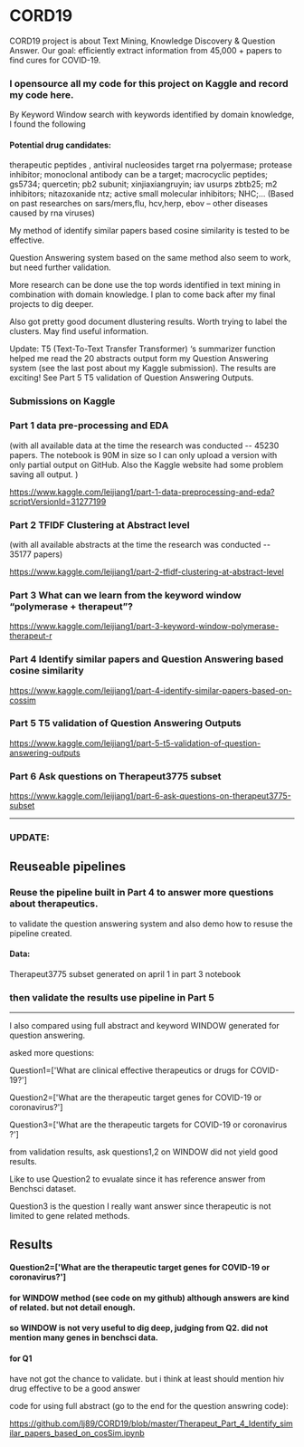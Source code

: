 # CORD19

CORD19 project is about Text Mining, Knowledge Discovery & Question Answer.
Our goal: efficiently extract information from 45,000 + papers to find cures for COVID-19.

### I opensource all my code for this project on Kaggle and record my code here.

By Keyword Window search with keywords identified by domain knowledge, I found the following 
#### Potential drug candidates:
therapeutic peptides , antiviral nucleosides target rna polyermase; protease inhibitor; monoclonal antibody can be a target; macrocyclic peptides; gs5734; quercetin; pb2 subunit; xinjiaxiangruyin; iav usurps zbtb25; m2 inhibitors; nitazoxanide ntz; active small molecular inhibitors; NHC;… (Based on past researches on sars/mers,flu, hcv,herp, ebov – other diseases caused by rna viruses)

My method of identify similar papers based cosine similarity is tested to be effective.

Question Answering system based on the same method also seem to work, but need further validation.

More research can be done use the top words identified in text mining in combination with domain knowledge. I plan to come back after my final projects to dig deeper.

Also got pretty good document dlustering results. Worth trying to label the clusters. May find useful information.


Update: T5 (Text-To-Text Transfer Transformer) ‘s summarizer function helped me read the 20 abstracts output form my Question Answering system (see the last post about my Kaggle submission). The results are exciting! See Part 5 T5 validation of Question Answering Outputs.


### Submissions on Kaggle

### Part 1 data pre-processing and EDA 
(with all available data at the time the research was conducted -- 45230 papers. The notebook is 90M in size so I can only upload a version with only partial output on GitHub. Also the Kaggle website had some problem saving all output. )

https://www.kaggle.com/leijiang1/part-1-data-preprocessing-and-eda?scriptVersionId=31277199

### Part 2 TFIDF Clustering at Abstract level 
(with all available abstracts at the time the research was conducted -- 35177 papers)

https://www.kaggle.com/leijiang1/part-2-tfidf-clustering-at-abstract-level

### Part 3 What can we learn from the keyword window “polymerase + therapeut”?

https://www.kaggle.com/leijiang1/part-3-keyword-window-polymerase-therapeut-r

### Part 4 Identify similar papers and Question Answering based cosine similarity
https://www.kaggle.com/leijiang1/part-4-identify-similar-papers-based-on-cossim

### Part 5 T5 validation of Question Answering Outputs
https://www.kaggle.com/leijiang1/part-5-t5-validation-of-question-answering-outputs

### Part 6 Ask questions on Therapeut3775 subset
https://www.kaggle.com/leijiang1/part-6-ask-questions-on-therapeut3775-subset


---------------------------------------------------------

### UPDATE:

## Reuseable pipelines
### Reuse the pipeline built in Part 4 to answer more questions about therapeutics.


to validate the question answering system and also demo how to resuse the pipeline created.

#### Data:

Therapeut3775 subset generated on april 1 in part 3 notebook


### then validate the results use pipeline in Part 5



------------------------------------

I also compared using full abstract and keyword WINDOW generated for question answering. 

asked more questions:

Question1=['What are clinical effective therapeutics or drugs for COVID-19?']

Question2=['What are the therapeutic target genes for COVID-19 or coronavirus?']

Question3=['What are the therapeutic targets for COVID-19 or coronavirus ?']


from validation results, ask questions1,2 on WINDOW did not yield good results.



Like to use Question2 to evualate since it has reference answer from Benchsci dataset.

Question3 is the question I really want answer since therapeutic is not limited to gene related methods.


## Results

#### Question2=['What are the therapeutic target genes for COVID-19 or coronavirus?']

#### for WINDOW method (see code on my github) although answers are kind of related. but not detail enough.
#### so WINDOW is not very useful to dig deep, judging from Q2. did not mention many genes in benchsci data.


#### for Q1 
have not got the chance to validate. but i think
at least should mention hiv drug effective to be a good answer


code for using full abstract (go to the end for the question answring code):

https://github.com/lj89/CORD19/blob/master/Therapeut_Part_4_Identify_similar_papers_based_on_cosSim.ipynb
